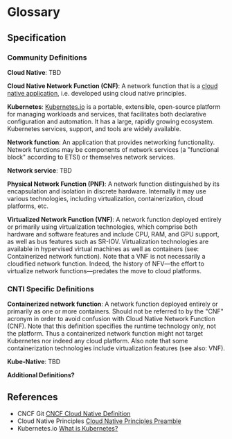 # Glossary

## Specification

### Community Definitions

**Cloud Native**: TBD

**Cloud Native Network Function (CNF)**: A network function that is a [cloud native application](https://glossary.cncf.io/cloud-native-apps/), i.e. developed using cloud native principles.

**Kubernetes**: [Kubernetes.io](https://kubernetes.io/) is a portable, extensible, open-source platform for managing workloads and services, that facilitates both declarative configuration and automation. It has a large, rapidly growing ecosystem. Kubernetes services, support, and tools are widely available.

**Network function**: An application that provides networking functionality. Network functions may be components of network services (a "functional block" according to ETSI) or themselves network services.

**Network service**: TBD

**Physical Network Function (PNF)**: A network function distinguished by its encapsulation and isolation in discrete hardware. Internally it may use various technologies, including virtualization, containerization, cloud platforms, etc.

**Virtualized Network Function (VNF)**: A network function deployed entirely or primarily using virtualization technologies, which comprise both hardware and software features and include CPU, RAM, and GPU support, as well as bus features such as SR-IOV. Virtualization technologies are available in hypervised virtual machines as well as containers (see: Containerized network function). Note that a VNF is not necessarily a cloudified network function. Indeed, the history of NFV—the effort to virtualize network functions—predates the move to cloud platforms.

### CNTI Specific Definitions

**Containerized network function**: A network function deployed entirely or primarily as one or more containers. Should not be referred to by the "CNF" acronym in order to avoid confusion with Cloud Native Network Function (CNF). Note that this definition specifies the runtime technology only, not the platform. Thus a containerized network function might not target Kubernetes nor indeed any cloud platform. Also note that some containerization technologies include virtualization features (see also: VNF).

**Kube-Native**: TBD

**Additional Definitions?**

## References

* CNCF Git [CNCF Cloud Native Definition](https://github.com/cncf/toc/blob/main/DEFINITION.md)
* Cloud Native Principles [Cloud Native Principles Preamble](https://github.com/cloud-native-principles/cloud-native-principles/blob/master/cloud-native-networking-preamble.md)
* Kubernetes.io [What is Kubernetes?](https://kubernetes.io/docs/concepts/overview/what-is-kubernetes/)
